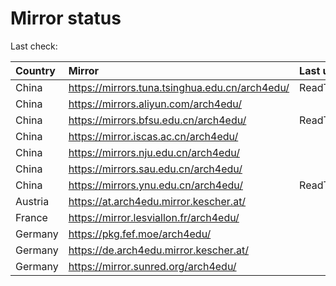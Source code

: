 <script src="./time.js"></script>
# Mirror status
Last check: <script type="text/javascript">localize(1689499052.4478645);</script>

|Country|Mirror|Last update|
|:------|:-----|:----------|
|China|https://mirrors.tuna.tsinghua.edu.cn/arch4edu/|ReadTimeout|
|China|https://mirrors.aliyun.com/arch4edu/|<script type="text/javascript">localize(1689402753);</script>|
|China|https://mirrors.bfsu.edu.cn/arch4edu/|ReadTimeout|
|China|https://mirror.iscas.ac.cn/arch4edu/|<script type="text/javascript">localize(1689445979);</script>|
|China|https://mirrors.nju.edu.cn/arch4edu/|<script type="text/javascript">localize(1689445979);</script>|
|China|https://mirrors.sau.edu.cn/arch4edu/|<script type="text/javascript">localize(1689445979);</script>|
|China|https://mirrors.ynu.edu.cn/arch4edu/|ReadTimeout|
|Austria|https://at.arch4edu.mirror.kescher.at/|<script type="text/javascript">localize(1689445979);</script>|
|France|https://mirror.lesviallon.fr/arch4edu/|<script type="text/javascript">localize(1689402753);</script>|
|Germany|https://pkg.fef.moe/arch4edu/|<script type="text/javascript">localize(1689445979);</script>|
|Germany|https://de.arch4edu.mirror.kescher.at/|<script type="text/javascript">localize(1689445979);</script>|
|Germany|https://mirror.sunred.org/arch4edu/|<script type="text/javascript">localize(1689445979);</script>|

<script src="./tablefilter/tablefilter.js"></script>
<script src="./table.js"></script>